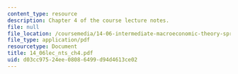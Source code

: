 ```yaml
---
content_type: resource
description: Chapter 4 of the course lecture notes.
file: null
file_location: /coursemedia/14-06-intermediate-macroeconomic-theory-spring-2004/d03cc97524ee08086499d94d4613ce02_14_06lec_nts_ch4.pdf
file_type: application/pdf
resourcetype: Document
title: 14_06lec_nts_ch4.pdf
uid: d03cc975-24ee-0808-6499-d94d4613ce02
---
```

